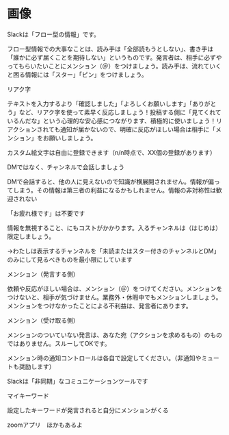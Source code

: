 # 画像

Slackは「フロー型の情報」です。

フロー型情報での大事なことは、読み手は「全部読もうとしない」、書き手は「誰かに必ず届くことを期待しない」というものです。発言者は、相手に必ずやってもらいたいことにメンション（＠）をつけましょう。読み手は、流れていくと困る情報には「スター」「ピン」をつけましょう。

リアク字

 テキストを入力するより「確認しました」「よろしくお願いします」「ありがとう」など、リアク字を使って素早く反応しましょう！投稿する側に「見てくれているんだな」という心理的な安心感につながります、積極的に使いましょう！リアクションされても通知が届かないので、明確に反応がほしい場合は相手に「メンション」をお願いしましょう。

カスタム絵文字は自由に登録できます（n/n時点で、XX個の登録があります）

DMではなく、チャンネルで会話しましょう

DMで会話すると、他の人に見えないので知識が横展開されません。情報が偏ってしまう。その情報は第三者の利益になるかもしれません。情報の非対称性は歓迎されない

「お疲れ様です」は不要です

情報を無視すること、にもコストがかかります。入るチャンネルは（はじめは）限定しましょう。

→わたしは表示するチャンネルを「未読またはスター付きのチャンネルとDM」のみにして見るべきものを最小限にしています

メンション（発言する側）

依頼や反応がほしい場合は、メンション（＠）をつけてください。メンションをつけないと、相手が気づけません。業務外・休暇中でもメンションしましょう。メンションをつけなかったことによる不利益は、発言者にあります。

メンション（受け取る側）

メンションのついていない発言は、あなた宛（アクションを求めるもの）のものではありません。スルーしてOKです。

メンション時の通知コントロールは各自で設定してください。（非通知やミュートも奨励します）

Slackは「非同期」なコミュニケーションツールです

マイキーワード

設定したキーワードが発言されると自分にメンションがくる

zoomアプリ　ほかもあるよ





